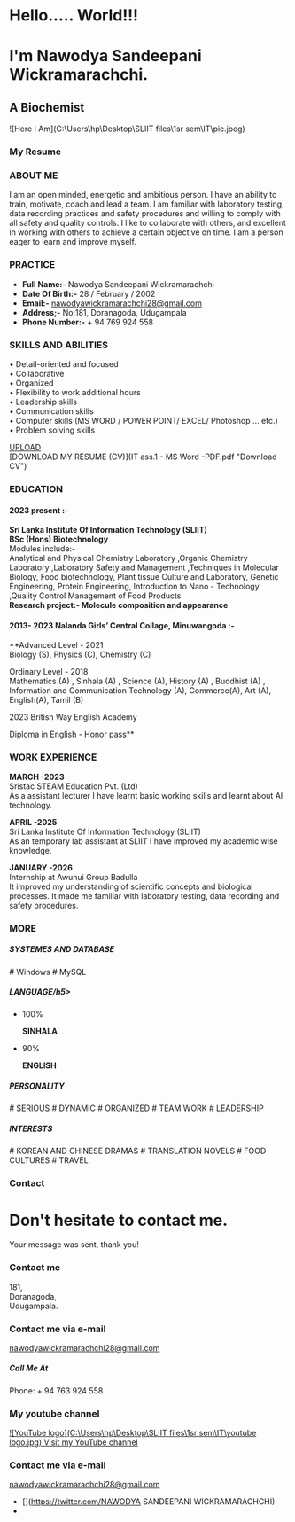 

Hello..... World!!!
===================

I'm Nawodya Sandeepani Wickramarachchi.
=======================================

A Biochemist
------------

![Here I Am](C:\Users\hp\Desktop\SLIIT files\1sr sem\IT\pic.jpeg)

### My Resume

### ABOUT ME

I am an open minded, energetic and ambitious person. I have an ability to train, motivate, coach and lead a team. I am familiar with laboratory testing, data recording practices and safety procedures and willing to comply with all safety and quality controls. I like to collaborate with others, and excellent in working with others to achieve a certain objective on time. I am a person eager to learn and improve myself.

### PRACTICE

*   **Full Name:-** Nawodya Sandeepani Wickramarachchi
*   **Date Of Birth:-** 28 / February / 2002
*   **Email:-** nawodyawickramarachchi28@gmail.com
*   **Address;-** No:181, Doranagoda, Udugampala
*   **Phone Number:-** \+ 94 769 924 558

### SKILLS AND ABILITIES

• Detail-oriented and focused  
• Collaborative  
• Organized  
• Flexibility to work additional hours  
• Leadership skills  
• Communication skills  
• Computer skills (MS WORD / POWER POINT/ EXCEL/ Photoshop … etc.)  
• Problem solving skills

[UPLOAD](#contact "Hire Me")  
[DOWNLOAD MY RESUME (CV)](IT ass.1 - MS Word -PDF.pdf "Download CV")

### EDUCATION

#### 2023 present :-

**Sri Lanka Institute Of Information Technology (SLIIT)**  
**BSc (Hons) Biotechnology**  
Modules include:-  
Analytical and Physical Chemistry Laboratory ,Organic Chemistry Laboratory ,Laboratory Safety and Management ,Techniques in Molecular Biology, Food biotechnology, Plant tissue Culture and Laboratory, Genetic Engineering, Protein Engineering, Introduction to Nano - Technology ,Quality Control Management of Food Products  
**Research project:- Molecule composition and appearance**

  
  
  

#### 2013- 2023 Nalanda Girls’ Central Collage, Minuwangoda :-

**Advanced Level - 2021  
Biology (S), Physics (C), Chemistry (C)  
  
  
Ordinary Level - 2018  
Mathematics (A) , Sinhala (A) , Science (A), History (A) , Buddhist (A) , Information and Communication Technology (A), Commerce(A), Art (A), English(A), Tamil (B)  
  
2023 British Way English Academy  
  
Diploma in English - Honor pass**  
  

### WORK EXPERIENCE

**MARCH -2023**  
Sristac STEAM Education Pvt. (Ltd)  
As a assistant lecturer I have learnt basic working skills and learnt about AI technology.  
  
**APRIL -2025**  
Sri Lanka Institute Of Information Technology (SLIIT)  
As an temporary lab assistant at SLIIT I have improved my academic wise knowledge.  
  
**JANUARY -2026**  
Internship at Awunui Group Badulla  
It improved my understanding of scientific concepts and biological processes. It made me familiar with laboratory testing, data recording and safety procedures.

### MORE

##### SYSTEMES AND DATABASE

\# Windows # MySQL

##### LANGUAGE/h5>

*   100%
    
    **SINHALA**
*   90%
    
    **ENGLISH**

##### PERSONALITY

\# SERIOUS # DYNAMIC # ORGANIZED # TEAM WORK # LEADERSHIP

##### INTERESTS

\# KOREAN AND CHINESE DRAMAS # TRANSLATION NOVELS # FOOD CULTURES # TRAVEL

### Contact

Don't hesitate to contact me.
=============================

  

Your message was sent, thank you!  

### Contact me

181,  
Doranagoda,  
Udugampala.

### Contact me via e-mail

nawodyawickramarachchi28@gmail.com

##### Call Me At

Phone: + 94 763 924 558  

### My youtube channel

 [![YouTube logo](C:\Users\hp\Desktop\SLIIT files\1sr sem\IT\youtube logo.jpg) Visit my YouTube channel](https://www.youtube.com/channel/UCcRSHUedF-NlpDK2m49mXDw)

### Contact me via e-mail

nawodyawickramarachchi28@gmail.com

*   [](https://twitter.com/NAWODYA SANDEEPANI WICKRAMARACHCHI)
*   [](https://github.com/aboualnaser)

[](#top "Back to Top")
